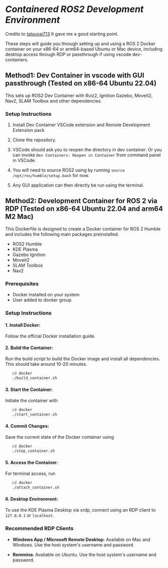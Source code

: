 # _Containered ROS2 Development Environment_

Credits to [tatsuyai713](https://github.com/tatsuyai713/Development-Container-for-ROS2-on-Arm64-Mac) It gave me a good starting point.


These steps will guide you through setting up and using a ROS 2 Docker container on your x86-64 or arm64-based Ubuntu or Mac device, including desktop access through RDP or passthrough if using vscode dev-containers.

## Method1: Dev Container in vscode with GUI passthrough (Tested on x86-64 Ubuntu 22.04)
This sets up ROS2 Dev Container with Rviz2, Ignition Gazebo, Moveit2, Nav2, SLAM Toolbox and other dependencies.

### Setup Instructions

1. Install Dev Container VSCode extension and Remote Development Extension pack

2. Clone the repository.

3. VSCode should ask you to reopen the directory in dev container. Or you can invoke `Dev Containers: Reopen in Container` from command panel in VSCode.

4. You will need to source ROS2 using by running `source /opt/ros/humble/setup.bash` for now.

5. Any GUI application can then directly be run using the terminal.
 
## Method2: Development Container for ROS 2 via RDP (Tested on x86-64 Ubuntu 22.04 and arm64 M2 Mac)
This Dockerfile is designed to create a Docker container for ROS 2 Humble and includes the following main packages preinstalled.

- ROS2 Humble
- KDE Plasma
- Gazebo Ignition
- Moveit2
- SLAM Toolbox
- Nav2

### Prerequisites
- Docker installed on your system
- User added to docker group

### Setup Instructions

#### 1. **Install Docker**:
Follow the official Docker installation guide.

#### 2. **Build the Container**:
Run the build script to build the Docker image and install all dependencies. This should take around 10-20 minutes. 


```bash
   cd docker
   ./build_container.sh
```

#### 3. **Start the Container**:
Initiate the container with

```bash
   cd docker
   ./start_container.sh
```

#### 4. **Commit Changes**:
Save the current state of the Docker container using

```bash
   cd docker
   ./stop_container.sh
```

#### 5. **Access the Container**:
For terminal access, run

```bash
   cd docker
   ./attach_container.sh
```

#### 6. **Desktop Environment**: 
   To use the KDE Plasma Desktop via xrdp, connect using an RDP client to `127.0.0.1` or `localhost`.

### Recommended RDP Clients

- **Windows App / Microsoft Remote Desktop**:
   Available on Mac and Windows. Use the host system's username and password.

- **Remmina**:
   Available on Ubuntu. Use the host system's username and password.
